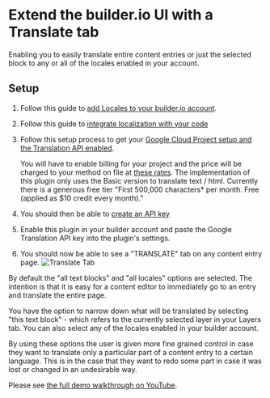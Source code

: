 # Extend the builder.io UI with a Translate tab

Enabling you to easily translate entire content entries or just the selected block to any or all of the locales enabled in your account.

## Setup
1. Follow this guide to [add Locales to your builder.io account](https://www.builder.io/c/docs/add-remove-locales).
1. Follow this guide to [integrate localization with your code](https://www.builder.io/c/docs/localization-integrate)
1. Follow this setup process to get your [Google Cloud Project setup and the Translation API enabled](https://cloud.google.com/translate/docs/setup).

    You will have to enable billing for your project and the price will be charged to your method on file at [these rates](https://cloud.google.com/translate/pricing#basic-pricing). The implementation of this plugin only uses the Basic version to translate text / html. Currently there is a generous free tier "First 500,000 characters* per month. Free (applied as $10 credit every month)."

1. You should then be able to [create an API key](https://cloud.google.com/docs/authentication/api-keys)
1. Enable this plugin in your builder account and paste the Google Translation API key into the plugin's settings.
1. You should now be able to see a "TRANSLATE" tab on any content entry page.
![Translate Tab](https://i.imgur.com/hOHgezA.png)

By default the "all text blocks" and "all locales" options are selected. The intention is that it is easy for a content editor to immediately go to an entry and translate the entire page.

You have the option to narrow down what will be translated by selecting "this text block" - which refers to the currently selected layer in your Layers tab. You can also select any of the locales enabled in your builder account.

By using these options the user is given more fine grained control in case they want to translate only a particular part of a content entry to a certain language. This is in the case that they want to redo some part in case it was lost or changed in an undesirable way.

Please see [the full demo walkthrough on YouTube](https://youtu.be/BVkltuj8RYM).